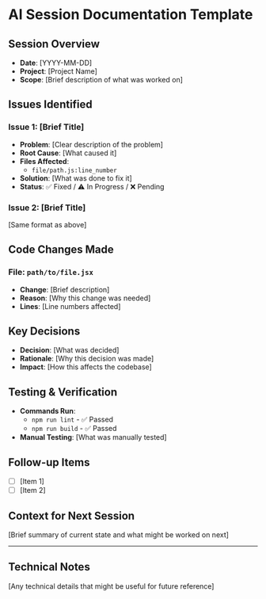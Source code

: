 # AI Session Documentation Template

## Session Overview
- **Date**: [YYYY-MM-DD]
- **Project**: [Project Name]
- **Scope**: [Brief description of what was worked on]

## Issues Identified
### Issue 1: [Brief Title]
- **Problem**: [Clear description of the problem]
- **Root Cause**: [What caused it]
- **Files Affected**: 
  - `file/path.js:line_number`
- **Solution**: [What was done to fix it]
- **Status**: ✅ Fixed / ⚠️ In Progress / ❌ Pending

### Issue 2: [Brief Title]
[Same format as above]

## Code Changes Made
### File: `path/to/file.jsx`
- **Change**: [Brief description]
- **Reason**: [Why this change was needed]
- **Lines**: [Line numbers affected]

## Key Decisions
- **Decision**: [What was decided]
- **Rationale**: [Why this decision was made]
- **Impact**: [How this affects the codebase]

## Testing & Verification
- **Commands Run**: 
  - `npm run lint` - ✅ Passed
  - `npm run build` - ✅ Passed
- **Manual Testing**: [What was manually tested]

## Follow-up Items
- [ ] [Item 1]
- [ ] [Item 2]

## Context for Next Session
[Brief summary of current state and what might be worked on next]

---

## Technical Notes
[Any technical details that might be useful for future reference]